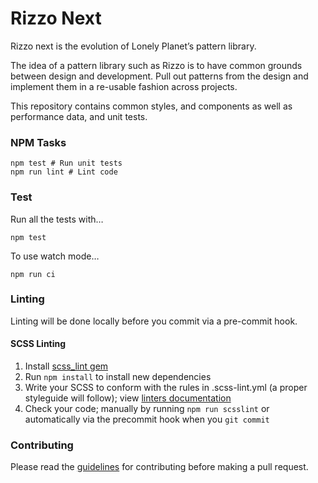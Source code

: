 # Rizzo Next
Rizzo next is the evolution of Lonely Planet’s pattern library.

The idea of a pattern library such as Rizzo is to have common grounds between design and development. Pull out patterns from the design and implement them in a re-usable fashion across projects.

This repository contains common styles, and components as well as performance data, and unit tests.

### NPM Tasks
```shell
npm test # Run unit tests
npm run lint # Lint code
```

### Test
Run all the tests with…

```shell
npm test
```

To use watch mode…

```shell
npm run ci
```

### Linting

Linting will be done locally before you commit via a pre-commit hook.

#### SCSS Linting

1. Install [scss_lint gem](https://github.com/brigade/scss-lint#installation)
2. Run `npm install` to install new dependencies
3. Write your SCSS to conform with the rules in .scss-lint.yml (a proper styleguide will follow); view [linters documentation](https://github.com/brigade/scss-lint/blob/master/lib/scss_lint/linter/README.md)
4. Check your code; manually by running `npm run scsslint` or automatically via the precommit hook when you `git commit`

### Contributing

Please read the [guidelines](https://github.com/lonelyplanet/rizzo-next/blob/master/CONTRIBUTING.md) for contributing before making a pull request.
